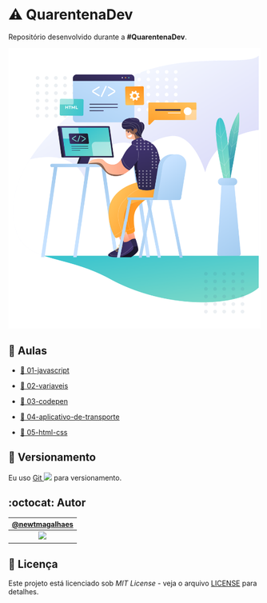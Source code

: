 # :warning: QuarentenaDev

Repositório desenvolvido durante a **#QuarentenaDev**.

![#QuarentenaDev](assets/header.svg "#QuarentenaDev")

## :bookmark_tabs: Aulas

- [:bookmark: 01-javascript](aulas/aula01/javascript.md "Texto da aula 01")

- [:bookmark: 02-variaveis](aulas/aula02/variaveis.md "Texto da aula 02")

- [:bookmark: 03-codepen](aulas/aula03/codepen.md "Texto da aula 03")

- [:bookmark: 04-aplicativo-de-transporte](aulas/aula04/aplicativo-de-transporte.md "Texto da aula 04")

- [:bookmark: 05-html-css](aulas/aula05/html-css.md "Texto da aula 05")

## :pencil: Versionamento

Eu uso [Git <img src="https://raw.github.com/newtmagalhaes/Aprendendo-Linguagens/master/images/logos/git.svg?sanitize=true" width="15">](https://git-scm.com/ "Site oficial do Git") para versionamento.

## :octocat: Autor

|                                   [@newtmagalhaes](https://github.com/newtmagalhaes "Perfil do autor")                                    |
| :---------------------------------------------------------------------------------------------------------------------------------------: |
| [<img src="https://avatars1.githubusercontent.com/u/55257893?s=460&v=4" width="100">](https://github.com/newtmagalhaes "Perfil do autor") |

## :scroll: Licença

Este projeto está licenciado sob _MIT License_ - veja o arquivo [LICENSE](LICENSE "Licença do repositório") para detalhes.
